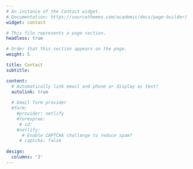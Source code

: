```yaml
---
# An instance of the Contact widget.
# Documentation: https://sourcethemes.com/academic/docs/page-builder/
widget: contact

# This file represents a page section.
headless: true

# Order that this section appears on the page.
weight: 5

title: Contact
subtitle:

content:
  # Automatically link email and phone or display as text?
  autolink: true
  
  # Email form provider
  #form:
    #provider: netlify
    #formspree:
     # id:
    #netlify:
      # Enable CAPTCHA challenge to reduce spam?
     # captcha: false
  
design:
  columns: '2'
---
```

